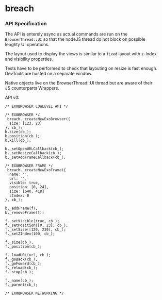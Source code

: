 breach
======

### API Specification

The API is enterely async as actual commands are run on the `BrowserThread::UI`
so that the nodeJS thread do not block on possible lenghty UI operations.

The layout used to display the views is similar to a  `fixed` layout with 
z-Index and visibility properties.

Tests have to be performed to check that layouting on resize is fast enough.
DevTools are hosted on a separate window.

Native objects live on the BrowserThread::UI thread but are aware of their
JS counterparts Wrappers.


API v0:

```
/* EXOBROWSER LOWLEVEL API */

/* EXOBROWSER */
_breach._createNewExoBrowser({
  size: [123, 23]
}, cb_);
b.size(cb_);
b.position(cb_);
b.kill(cb_);

b._setOpenURLCallback(cb_);
b._setResizeCallback(cb_);
b._setAddFrameCallback(cb_);

/* EXOBROWSER FRAME */
_breach._createNewExoFrame({
  name: '',
  url: '',
  visible: true,
  position: [0, 24],
  size: [640, 418]
  zIndex: 0
}, cb_);

b._addFrame(f);
b._removeFrame(f);

f._setVisible(true, cb_);
f._setPosition([0, 23], cb_);
f._setSize([120, 230], cb_);
f._setZIndex(100, cb_);

f._size(cb_);
f._position(cb_);

f._loadURL(url, cb_);
f._goBack(cb_);
f._goFoward(cb_);
f._reload(cb_);
f._stop(cb_);

f._name(cb_);
f._parent(cb_); 

/* EXOBROWSER NETWORKING */ 

```

